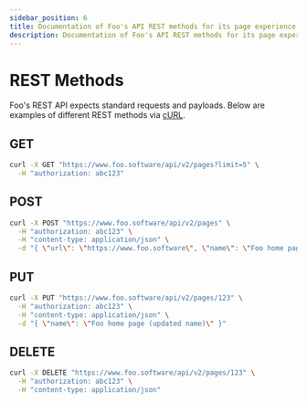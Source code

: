 ```yaml
---
sidebar_position: 6
title: Documentation of Foo's API REST methods for its page experience testing services
description: Documentation of Foo's API REST methods for its page experience testing services. Foo provides testing and monitoring services using Lighthouse and Web Vitals.
---
```


# REST Methods

Foo's REST API expects standard requests and payloads. Below are examples of different REST methods via [cURL](https://en.wikipedia.org/wiki/CURL#cURL).

## GET

```bash
curl -X GET "https://www.foo.software/api/v2/pages?limit=5" \
  -H "authorization: abc123"
```

## POST

```bash
curl -X POST "https://www.foo.software/api/v2/pages" \
  -H "authorization: abc123" \
  -H "content-type: application/json" \
  -d "{ \"url\": \"https://www.foo.software\", \"name\": \"Foo home page\" }"
```

## PUT

```bash
curl -X PUT "https://www.foo.software/api/v2/pages/123" \
  -H "authorization: abc123" \
  -H "content-type: application/json" \
  -d "{ \"name\": \"Foo home page (updated name)\" }"
```

## DELETE

```bash
curl -X DELETE "https://www.foo.software/api/v2/pages/123" \
  -H "authorization: abc123" \
  -H "content-type: application/json"
```
